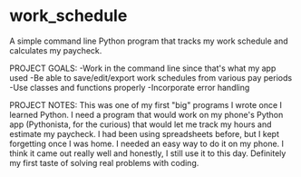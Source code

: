 # work_schedule
A simple command line Python program that tracks my work schedule and calculates my paycheck. 

PROJECT GOALS:
-Work in the command line since that's what my app used 
-Be able to save/edit/export work schedules from various pay periods
-Use classes and functions properly
-Incorporate error handling

PROJECT NOTES: 
This was one of my first "big" programs I wrote once I learned Python. I need a program that would work on my
phone's Python app (Pythonista, for the curious) that would let me track my hours and estimate my paycheck. I had
been using spreadsheets before, but I kept forgetting once I was home. I needed an easy way to do it on my phone.
I think it came out really well and honestly, I still use it to this day. Definitely my first taste of solving real
problems with coding.
